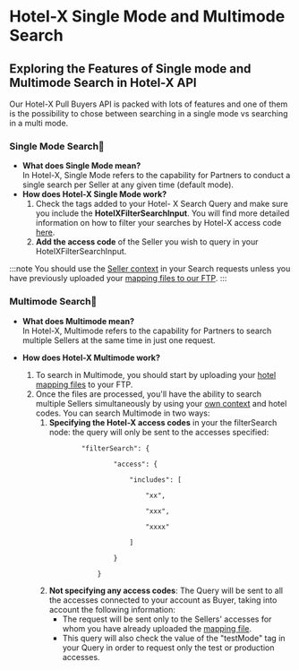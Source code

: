 ﻿---
sidebar_position: 2
---

# Hotel-X Single Mode and Multimode Search
## Exploring the Features of Single mode and Multimode Search in Hotel-X API

Our Hotel-X Pull Buyers API is packed with lots of features and one of them is the possibility to chose between searching in a single mode vs searching in a multi mode.

### Single Mode Search🌟

* **What does Single Mode mean?**  
  In Hotel-X, Single Mode refers to the capability for Partners to conduct a single search per Seller at any given time (default mode).
* **How does Hotel-X Single Mode work?**  
    1. Check the tags added to your Hotel- X Search Query and make sure you include the **HotelXFilterSearchInput**. You will find more detailed information on how to filter your searches by Hotel-X access code [here](/kb/our-products/are-you-a-buyer/our-methods/booking-flow/search/how-tos/how-to-filter-hotel-x-search-requests).
    1. **Add the access code** of the Seller you wish to query in your HotelXFilterSearchInput.
    
:::note
You should use the [Seller context](/kb/our-products/are-you-a-buyer/getting-started-with-hotel-x-buyers-api/hotel-x-credentials) in your Search requests unless you have previously uploaded your [mapping files to our FTP](/docs/apis/for-buyers/hotel-x-pull-buyers-api/plugins/mapping).
:::

### Multimode Search🚀

* **What does Multimode mean?**  
In Hotel-X, Multimode refers to the capability for Partners to search multiple Sellers at the same time in just one request.

* **How does Hotel-X Multimode work?**
    1. To search in Multimode, you should start by uploading your [hotel mapping files](/docs/apis/for-buyers/hotel-x-pull-buyers-api/plugins/mapping) to your FTP.
    1. Once the files are processed, you'll have the ability to search multiple Sellers simultaneously by using your [own context](/kb/our-products/are-you-a-buyer/getting-started-with-hotel-x-buyers-api/hotel-x-credentials) and hotel codes. You can search Multimode in two ways:
        1. **Specifying the Hotel-X access codes** in your the filterSearch node: the query will only be sent to the accesses specified:
            ```
                    "filterSearch": {

                            "access": {

                                "includes": [

                                    "xx",

                                    "xxx",

                                    "xxxx"

                                ]

                            }

                        }

            ```
        1. **Not specifying any access codes**: The Query will be sent to all the accesses connected to your account as Buyer, taking into account the following information:
            + The request will be sent only to the Sellers' accesses for whom you have already uploaded the [mapping file](/docs/apis/for-buyers/hotel-x-pull-buyers-api/plugins/mapping).
           + This query will also check the value of the "testMode" tag in your Query in order to request only the test or production accesses.

